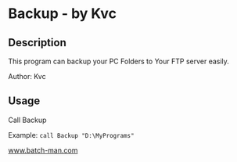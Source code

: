 
# Backup - by Kvc
## Description
This program can backup your PC Folders to Your FTP server easily.

Author: Kvc

## Usage
Call Backup <Path>

Example: 
`call Backup "D:\MyPrograms"`



www.batch-man.com
